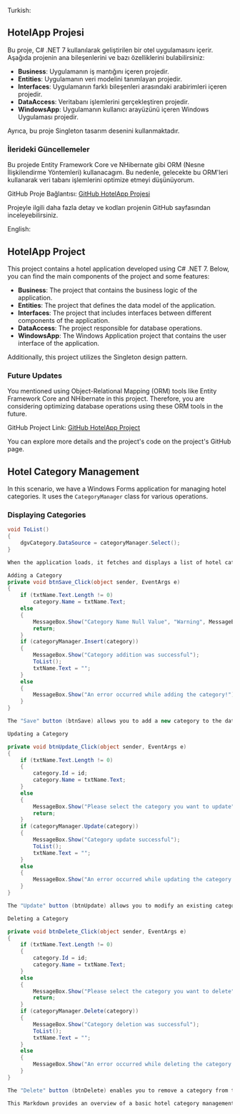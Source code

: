 Turkish:
## HotelApp Projesi

Bu proje, C# .NET 7 kullanılarak geliştirilen bir otel uygulamasını içerir. Aşağıda projenin ana bileşenlerini ve bazı özelliklerini bulabilirsiniz:

- **Business**: Uygulamanın iş mantığını içeren projedir.
- **Entities**: Uygulamanın veri modelini tanımlayan projedir.
- **Interfaces**: Uygulamanın farklı bileşenleri arasındaki arabirimleri içeren projedir.
- **DataAccess**: Veritabanı işlemlerini gerçekleştiren projedir.
- **WindowsApp**: Uygulamanın kullanıcı arayüzünü içeren Windows Uygulaması projedir.

Ayrıca, bu proje Singleton tasarım desenini kullanmaktadır.

### İlerideki Güncellemeler

Bu projede Entity Framework Core ve NHibernate gibi ORM (Nesne İlişkilendirme Yöntemleri) kullanacagım. Bu nedenle, gelecekte bu ORM'leri kullanarak veri tabanı işlemlerini optimize etmeyi düşünüyorum.

GitHub Proje Bağlantısı: [GitHub HotelApp Projesi](https://github.com/nLabsGlobalTechnologgies/HotelApp)

Projeyle ilgili daha fazla detay ve kodları projenin GitHub sayfasından inceleyebilirsiniz.

English:
## HotelApp Project

This project contains a hotel application developed using C# .NET 7. Below, you can find the main components of the project and some features:

- **Business**: The project that contains the business logic of the application.
- **Entities**: The project that defines the data model of the application.
- **Interfaces**: The project that includes interfaces between different components of the application.
- **DataAccess**: The project responsible for database operations.
- **WindowsApp**: The Windows Application project that contains the user interface of the application.

Additionally, this project utilizes the Singleton design pattern.

### Future Updates

You mentioned using Object-Relational Mapping (ORM) tools like Entity Framework Core and NHibernate in this project. Therefore, you are considering optimizing database operations using these ORM tools in the future.

GitHub Project Link: [GitHub HotelApp Project](https://github.com/nLabsGlobalTechnologgies/HotelApp)

You can explore more details and the project's code on the project's GitHub page.

## Hotel Category Management

In this scenario, we have a Windows Forms application for managing hotel categories. It uses the `CategoryManager` class for various operations.

### Displaying Categories

```csharp
void ToList()
{
    dgvCategory.DataSource = categoryManager.Select();
}

When the application loads, it fetches and displays a list of hotel categories from the database using the Select method from the CategoryManager.

Adding a Category
private void btnSave_Click(object sender, EventArgs e)
{
    if (txtName.Text.Length != 0)
        category.Name = txtName.Text;
    else
    {
        MessageBox.Show("Category Name Null Value", "Warning", MessageBoxButtons.OK, MessageBoxIcon.Warning);
        return;
    }
    if (categoryManager.Insert(category))
    {
        MessageBox.Show("Category addition was successful");
        ToList();
        txtName.Text = "";
    }
    else
    {
        MessageBox.Show("An error occurred while adding the category!");
    }
}

The "Save" button (btnSave) allows you to add a new category to the database. It checks if the category name is not empty, creates a new Category object, and inserts it into the database using the Insert method from the CategoryManager.

Updating a Category

private void btnUpdate_Click(object sender, EventArgs e)
{
    if (txtName.Text.Length != 0)
    {
        category.Id = id;
        category.Name = txtName.Text;
    }
    else
    {
        MessageBox.Show("Please select the category you want to update", "Warning", MessageBoxButtons.OK, MessageBoxIcon.Warning);
        return;
    }
    if (categoryManager.Update(category))
    {
        MessageBox.Show("Category update successful");
        ToList();
        txtName.Text = "";
    }
    else
    {
        MessageBox.Show("An error occurred while updating the category!");
    }
}

The "Update" button (btnUpdate) allows you to modify an existing category. It checks if the category name is not empty, updates the selected category using the Update method from the CategoryManager, and refreshes the category list.

Deleting a Category

private void btnDelete_Click(object sender, EventArgs e)
{
    if (txtName.Text.Length != 0)
    {
        category.Id = id;
        category.Name = txtName.Text;
    }
    else
    {
        MessageBox.Show("Please select the category you want to delete", "Warning", MessageBoxButtons.OK, MessageBoxIcon.Warning);
        return;
    }
    if (categoryManager.Delete(category))
    {
        MessageBox.Show("Category deletion was successful");
        ToList();
        txtName.Text = "";
    }
    else
    {
        MessageBox.Show("An error occurred while deleting the category!");
    }
}

The "Delete" button (btnDelete) enables you to remove a category from the database. It verifies if the category name is not empty, deletes the selected category using the Delete method from the CategoryManager, and updates the category list.

This Markdown provides an overview of a basic hotel category management application with functionalities for adding, updating, and deleting categories.
